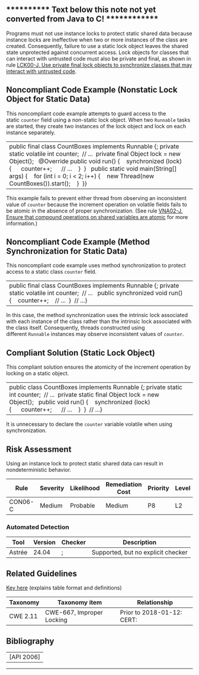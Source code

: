 ## \*\*\*\*\*\*\*\*\*\* Text below this note not yet converted from Java to C! \*\*\*\*\*\*\*\*\*\*\*\*
Programs must not use instance locks to protect static shared data because instance locks are ineffective when two or more instances of the class are created. Consequently, failure to use a static lock object leaves the shared state unprotected against concurrent access. Lock objects for classes that can interact with untrusted code must also be private and final, as shown in rule [LCK00-J. Use private final lock objects to synchronize classes that may interact with untrusted code](https://www.securecoding.cert.org/confluence/display/java/LCK00-J.+Use+private+final+lock+objects+to+synchronize+classes+that+may+interact+with+untrusted+code).
## Noncompliant Code Example (Nonstatic Lock Object for Static Data)
This noncompliant code example attempts to guard access to the static `counter` field using a non-static lock object. When two `Runnable` tasks are started, they create two instances of the lock object and lock on each instance separately.

|  |
| ----|
| public final class CountBoxes implements Runnable {; private static volatile int counter;  // ...  private final Object lock = new Object();   @Override public void run() {    synchronized (lock) {      counter++;      // ...    }  }   public static void main(String[] args) {    for (int i = 0; i < 2; i++) {    new Thread(new CountBoxes()).start();    }  }} |

This example fails to prevent either thread from observing an inconsistent value of `counter` because the increment operation on volatile fields fails to be atomic in the absence of proper synchronization. (See rule [VNA02-J. Ensure that compound operations on shared variables are atomic](https://www.securecoding.cert.org/confluence/display/java/VNA02-J.+Ensure+that+compound+operations+on+shared+variables+are+atomic) for more information.)
## Noncompliant Code Example (Method Synchronization for Static Data)
This noncompliant code example uses method synchronization to protect access to a static class `counter` field.

|  |
| ----|
| public final class CountBoxes implements Runnable {; private static volatile int counter;  // ...   public synchronized void run() {    counter++;    // ...  }  // ...} |

In this case, the method synchronization uses the intrinsic lock associated with each instance of the class rather than the intrinsic lock associated with the class itself. Consequently, threads constructed using different `Runnable` instances may observe inconsistent values of `counter`.
## Compliant Solution (Static Lock Object)
This compliant solution ensures the atomicity of the increment operation by locking on a static object.

|  |
| ----|
| public class CountBoxes implements Runnable {; private static int counter;  // ...  private static final Object lock = new Object();   public void run() {    synchronized (lock) {      counter++;      // ...    }  }  // ...} |

It is unnecessary to declare the `counter` variable volatile when using synchronization.
## Risk Assessment
Using an instance lock to protect static shared data can result in nondeterministic behavior.

| Rule | Severity | Likelihood | Remediation Cost | Priority | Level |
| ----|----|----|----|----|----|
| CON06-C | Medium | Probable | Medium | P8 | L2 |

### Automated Detection

| Tool | Version | Checker | Description |
| ----|----|----|----|
| Astrée | 24.04 | ; | Supported, but no explicit checker |

## Related Guidelines
[Key here](https://wiki.sei.cmu.edu/confluence/display/c/How+this+Coding+Standard+is+Organized#HowthisCodingStandardisOrganized-RelatedGuidelines) (explains table format and definitions)

| Taxonomy | Taxonomy item | Relationship |
| ----|----|----|
| CWE 2.11 | CWE-667, Improper Locking | Prior to 2018-01-12: CERT: |

## Bibliography

|  |
| ----|
| [API 2006] |

------------------------------------------------------------------------
[](https://wiki.sei.cmu.edu/confluence/pages/viewpage.action?pageId=87151981) [](../c/Rec_%2014_%20Concurrency%20_CON_) [](https://wiki.sei.cmu.edu/confluence/pages/viewpage.action?pageId=87151920)
